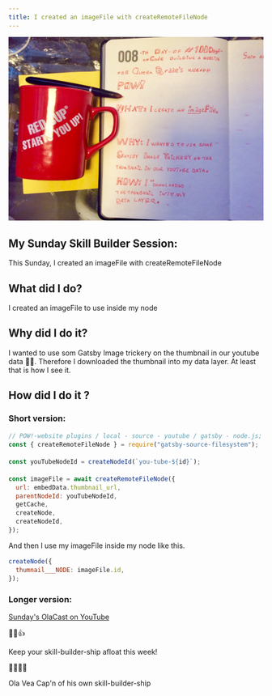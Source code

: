 ```yaml
---
title: I created an imageFile with createRemoteFileNode
---
```


![imageFile](imageFile-1.jpeg)

## My Sunday Skill Builder Session:

This Sunday, I created an imageFile with createRemoteFileNode

## What did I do?

I created an imageFile to use inside my node

## Why did I do it?

I wanted to use som Gatsby Image trickery on the thumbnail in our youtube data 💪😺. Therefore I downloaded the thumbnail into my data layer. At least that is how I see it.

## How did I do it ?

### Short version:

```js
// POW!-website plugins / local - source - youtube / gatsby - node.js;
const { createRemoteFileNode } = require("gatsby-source-filesystem");

const youTubeNodeId = createNodeId(`you-tube-${id}`);

const imageFile = await createRemoteFileNode({
  url: embedData.thumbnail_url,
  parentNodeId: youTubeNodeId,
  getCache,
  createNode,
  createNodeId,
});
```

And then I use my imageFile inside my node like this.

```js
createNode({
  thumnail___NODE: imageFile.id,
});
```

### Longer version:

[Sunday's OlaCast on YouTube](https://youtu.be/LQ2DRJbG8FY)

💪😺👍

Keep your skill-builder-ship afloat this week!

🔧⛵🏴‍☠️

Ola Vea
Cap'n of his own skill-builder-ship

